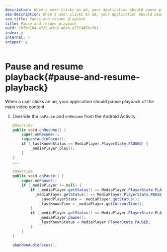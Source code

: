 ```yaml
---
description: When a user clicks an ad, your application should pause playback of the main video content.
seo-description: When a user clicks an ad, your application should pause playback of the main video content.
seo-title: Pause and resume playback
title: Pause and resume playback
uuid: 7bfbd1b4-a729-43c9-a0ab-a537445bcf81
index: y
internal: n
snippet: y
---
```


# Pause and resume playback{#pause-and-resume-playback}

When a user clicks an ad, your application should pause playback of the main video content.

1. Override the `onPause` and `onResume` from the Android Activity.

   ```java
   @Override 
   public void onResume() { 
       super.onResume(); 
       requestAudioFocus(); 
       if (_lastKnownStatus == MediaPlayer.PlayerState.PAUSED) { 
           _mediaPlayer.play(); 
       } 
   } 
   ... 
    
   @Override 
   public void onPause() { 
       super.onPause(); 
       if (_mediaPlayer != null) { 
           if (_mediaPlayer.getStatus() == MediaPlayer.PlayerState.PLAYING || 
             _mediaPlayer.getStatus() == MediaPlayer.PlayerState.PAUSED) { 
               _savedPlayerState = _mediaPlayer.getStatus(); 
               _lastKnownTime = _mediaPlayer.getCurrentTime(); 
           } 
           if (_mediaPlayer.getStatus() == MediaPlayer.PlayerState.PLAYING) { 
               _mediaPlayer.pause(); 
               _lastKnownStatus = MediaPlayer.PlayerState.PAUSED; 
           } 
       } 
   } 
    
   abandonAudioFocus(); 
   
   ```


